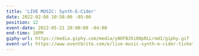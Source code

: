 ```yaml
---
title: 'LIVE MUSIC: Synth-E-Cider'
date: 2022-02-08 10:58:00 -05:00
position: 12
event-date: 2022-05-21 20:00:00 -04:00
end-time: 10PM
giphy-url: https://media.giphy.com/media/yNOFB35i00pRLLrmdI/giphy.gif
event-url: https://www.eventbrite.com/e/live-music-synth-e-cider-tickets-311897552977
---
```


